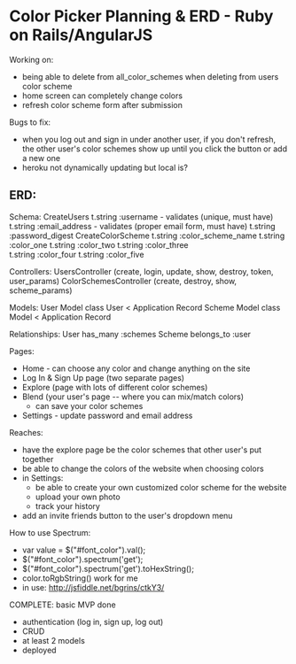# Color Picker Planning & ERD - Ruby on Rails/AngularJS

Working on:
- being able to delete from all_color_schemes when deleting from users color scheme
- home screen can completely change colors
- refresh color scheme form after submission

Bugs to fix:
- when you log out and sign in under another user, if you don't refresh, the other user's color schemes show up until you click the button or add a new one
- heroku not dynamically updating but local is?

## ERD:
  Schema:
    CreateUsers
      t.string :username - validates (unique, must have)
      t.string :email_address - validates (proper email form, must have)
      t.string :password_digest
    CreateColorScheme
      t.string :color_scheme_name
      t.string :color_one
      t.string :color_two
      t.string :color_three    
      t.string :color_four
      t.string :color_five

  Controllers:
    UsersController (create, login, update, show, destroy, token, user_params)
    ColorSchemesController (create, destroy, show, scheme_params)

  Models:
    User Model
      class User < Application Record
    Scheme Model
      class Model < Application Record

  Relationships:
    User has_many :schemes
    Scheme belongs_to :user

Pages:
- Home - can choose any color and change anything on the site
- Log In & Sign Up page (two separate pages)
- Explore (page with lots of different color schemes)
- Blend (your user's page -- where you can mix/match colors)
  - can save your color schemes
- Settings - update password and email address

Reaches:
- have the explore page be the color schemes that other user's put together
- be able to change the colors of the website when choosing colors
- in Settings:
  - be able to create your own customized color scheme for the website
  - upload your own photo
  - track your history
- add an invite friends button to the user's dropdown menu

How to use Spectrum:
- var value = $("#font_color").val();
- $("#font_color").spectrum('get');
- $("#font_color").spectrum('get').toHexString();
- color.toRgbString() work for me
- in use: http://jsfiddle.net/bgrins/ctkY3/

COMPLETE: basic MVP done
- authentication (log in, sign up, log out)
- CRUD
- at least 2 models
- deployed
